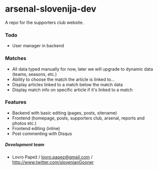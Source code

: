 arsenal-slovenija-dev
=====================

A repo for the supporters club website.

### Todo

* User manager in backend

### Matches

* All data typed manually for now, later we will upgrade to dynamic data (teams, seasons, etc.)
* Ability to choose the match the article is linked to...
* Display articles linked to a match below the match data
* Display match info on specific article if it's linked to a match

### Features

* Backend with basic editing (pages, posts, sitename)
* Frontend (homepage, posts, supporters club, arsenal, reports and photos etc.)
* Frontend editing (inline)
* Post commenting with Disqus

##### Development team
* Lovro Papež / lovro.papez@gmail.com / http://www.twitter.com/slovenianGooner